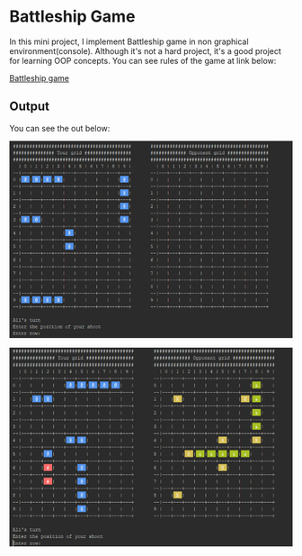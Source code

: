 # Battleship Game
In this mini project, I implement Battleship game in non graphical environment(console).
Although it's not a hard project, it's a good project for learning OOP concepts.
You can see rules of the game at link below:

[Battleship game](https://en.wikipedia.org/wiki/Battleship_(game))

## Output
You can see the out below:

![picture](battleShipGame1.png)

![picture](battleShipGame2.png)